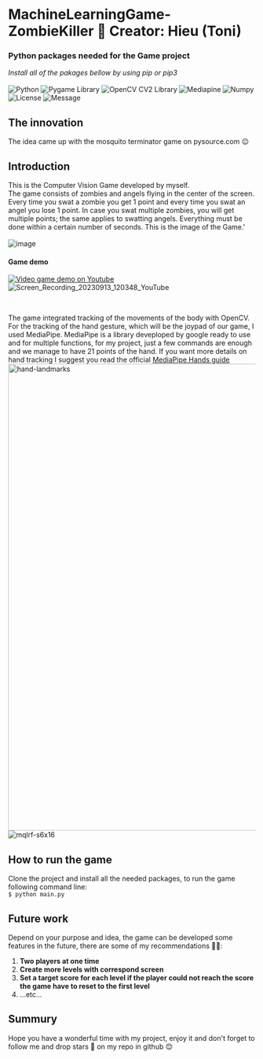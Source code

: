 # MachineLearningGame-ZombieKiller 🧟 Creator: Hieu (Toni)
### Python packages needed for the Game project
*Install all of the pakages bellow by using pip or pip3*
</br>
</br>
![Python](https://img.shields.io/badge/python-3.11.4-blue)
![Pygame Library](https://img.shields.io/badge/pygame-2.4.0-green)
![OpenCV CV2 Library](https://img.shields.io/badge/opencv_python%20(cv2)-4.8-pink)
![Mediapine](https://img.shields.io/badge/mediapipe-0.10.3-orange)
![Numpy](https://img.shields.io/badge/numpy-1.25.2-yellow)
![License](https://img.shields.io/badge/license-MIT_License-purple)
![Message](https://img.shields.io/badge/Clone_project_and_enjoy_the_game_%F0%9F%98%89-8A2BE2)
## The innovation
The idea came up with the mosquito terminator game on pysource.com 😉
## Introduction 
This is the Computer Vision Game developed by myself. </br>
The game consists of zombies and angels flying in the center of the screen. Every time you swat a zombie you get 1 point and every time you swat an angel you lose 1 point. In case you swat multiple zombies, you will get multiple points; the same applies to swatting angels. Everything must be done within a certain number of seconds. This is the image of the Game.'
</br>
</br>
![image](https://github.com/tovanhieu/MachineLearningGame-ZombieKiller/assets/26000753/0b58801e-6ea4-4031-af73-991212b95d48)
</br>
#### Game demo
[![Video game demo on Youtube](https://github.com/tovanhieu/MachineLearningGame-ZombieKiller/assets/26000753/ae13e30d-8693-4196-b55a-722cb85b4d77)](https://www.youtube.com/watch?v=3E2SpyltsHA)
</br>
![Screen_Recording_20230913_120348_YouTube](https://github.com/tovanhieu/MachineLearningGame-ZombieKiller/assets/26000753/3db37960-347b-41b4-af62-af85f1c21f64)

</br>

The game integrated tracking of the movements of the body with OpenCV. For the tracking of the hand gesture, which will be the joypad of our game, I used MediaPipe.
MediaPipe is a library deveploped by google ready to use and for multiple functions, for my project, just a few commands are enough and we manage to have 21 points of the hand. If you want more details on hand tracking I suggest you read the official [MediaPipe Hands guide ](https://developers.google.com/mediapipe/solutions/vision/hand_landmarker) 
</br>
<img width="950" alt="hand-landmarks" src="https://github.com/tovanhieu/MachineLearningGame-ZombieKiller/assets/26000753/3b511d80-141e-4331-b9bf-682ae466a362">
<br>
<img data-target="animated-image.replacedImage" alt="mqlrf-s6x16" class="AnimatedImagePlayer-animatedImage" src="https://user-images.githubusercontent.com/37477845/102222442-c452cd00-3f26-11eb-93ec-c387c98231be.gif" style="display: block; opacity: 1;">


## How to run the game
Clone the project and install all the needed packages, to run the game following command line:
<br>
    ```
    $ python main.py
    ```
## Future work
Depend on your purpose and idea, the game can be developed some features in the future, there are some of my recommendations 💁‍♂️:
1. **Two players at one time**
2. **Create more levels with correspond screen**
3. **Set a target score for each level if the player could not reach the score the game have to reset to the first level**
4. ...etc...
## Summury
Hope you have a wonderful time with my project, enjoy it and don't forget to follow me and drop stars 🌟 on my repo in github 😊
